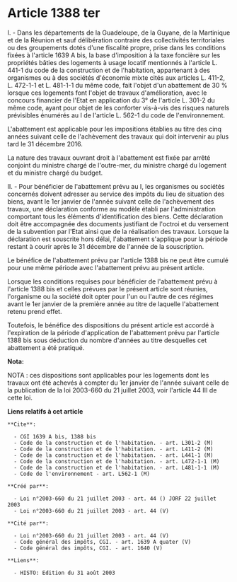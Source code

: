 # Article 1388 ter

I. - Dans les départements de la Guadeloupe, de la Guyane, de la Martinique et de la Réunion et sauf délibération contraire
des collectivités territoriales ou des groupements dotés d'une fiscalité propre, prise dans les conditions fixées à l'article
1639 A bis, la base d'imposition à la taxe foncière sur les propriétés bâties des logements à usage locatif mentionnés à
l'article L. 441-1 du code de la construction et de l'habitation, appartenant à des organismes ou à des sociétés d'économie
mixte cités aux articles L. 411-2, L. 472-1-1 et L. 481-1-1 du même code, fait l'objet d'un abattement de 30 % lorsque ces
logements font l'objet de travaux d'amélioration, avec le concours financier de l'Etat en application du 3° de l'article L.
301-2 du même code, ayant pour objet de les conforter vis-à-vis des risques naturels prévisibles énumérés au I de l'article
L. 562-1 du code de l'environnement.

L'abattement est applicable pour les impositions établies au titre des cinq années suivant celle de l'achèvement des travaux
qui doit intervenir au plus tard le 31 décembre 2016.

La nature des travaux ouvrant droit à l'abattement est fixée par arrêté conjoint du ministre chargé de l'outre-mer, du
ministre chargé du logement et du ministre chargé du budget.

II. - Pour bénéficier de l'abattement prévu au I, les organismes ou sociétés concernés doivent adresser au service des impôts
du lieu de situation des biens, avant le 1er janvier de l'année suivant celle de l'achèvement des travaux, une déclaration
conforme au modèle établi par l'administration comportant tous les éléments d'identification des biens. Cette déclaration
doit être accompagnée des documents justifiant de l'octroi et du versement de la subvention par l'Etat ainsi que de la
réalisation des travaux. Lorsque la déclaration est souscrite hors délai, l'abattement s'applique pour la période restant à
courir après le 31 décembre de l'année de la souscription.

Le bénéfice de l'abattement prévu par l'article 1388 bis ne peut être cumulé pour une même période avec l'abattement prévu au
présent article.

Lorsque les conditions requises pour bénéficier de l'abattement prévu à l'article 1388 bis et celles prévues par le présent
article sont réunies, l'organisme ou la société doit opter pour l'un ou l'autre de ces régimes avant le 1er janvier de la
première année au titre de laquelle l'abattement retenu prend effet.

Toutefois, le bénéfice des dispositions du présent article est accordé à l'expiration de la période d'application de
l'abattement prévu par l'article 1388 bis sous déduction du nombre d'années au titre desquelles cet abattement a été
pratiqué.

**Nota:**

NOTA : ces dispositions sont applicables pour les logements dont les travaux ont été achevés à compter du 1er janvier de
l'année suivant celle de la publication de la loi 2003-660 du 21 juillet 2003, voir l'article 44 III de cette loi.

**Liens relatifs à cet article**

	**Cite**:

	  - CGI 1639 A bis, 1388 bis
	  - Code de la construction et de l'habitation. - art. L301-2 (M)
	  - Code de la construction et de l'habitation. - art. L411-2 (M)
	  - Code de la construction et de l'habitation. - art. L441-1 (M)
	  - Code de la construction et de l'habitation. - art. L472-1-1 (M)
	  - Code de la construction et de l'habitation. - art. L481-1-1 (M)
	  - Code de l'environnement - art. L562-1 (M)

	**Créé par**:

	  - Loi n°2003-660 du 21 juillet 2003 - art. 44 () JORF 22 juillet 2003
	  - Loi n°2003-660 du 21 juillet 2003 - art. 44 (V)

	**Cité par**:

	  - Loi n°2003-660 du 21 juillet 2003 - art. 44 (V)
	  - Code général des impôts, CGI. - art. 1639 A quater (V)
	  - Code général des impôts, CGI. - art. 1640 (V)

	**Liens**:

	  - HISTO: Edition du 31 août 2003
